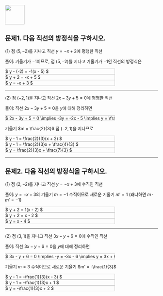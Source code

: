 <img src="https://r2cdn.perplexity.ai/pplx-full-logo-primary-dark%402x.png" style="height:64px;margin-right:32px"/>

## 문제1. 다음 직선의 방정식을 구하시오.

(1) 점 $(5, -2)$를 지나고 직선 $y=-x+2$에 평행한 직선

풀이:
기울기가 $-1$이므로, 점 $(5, -2)$를 지나고 기울기가 $-1$인 직선의 방정식은

<div style="overflow-x: auto; white-space: nowrap; width: 360px; border: 1px solid #ccc;">$
y - (-2) = -1(x - 5)
$</div>


<div style="overflow-x: auto; white-space: nowrap; width: 360px; border: 1px solid #ccc;">$
y + 2 = -x + 5
$</div>


<div style="overflow-x: auto; white-space: nowrap; width: 360px; border: 1px solid #ccc;">$
y = -x + 3
$</div>


***

(2) 점 $(-2,1)$을 지나고 직선 $2x-3y+5=0$에 평행한 직선

풀이:
직선 $2x-3y+5=0$을 $y$에 대해 정리하면

<div style="overflow-x: auto; white-space: nowrap; width: 360px; border: 1px solid #ccc;">$
2x - 3y + 5 = 0 \implies -3y = -2x - 5 \implies y = \frac{2}{3}x + \frac{5}{3}
$</div>


기울기 $m = \frac{2}{3}$
점 $(-2,1)$을 지나므로

<div style="overflow-x: auto; white-space: nowrap; width: 360px; border: 1px solid #ccc;">$
y - 1 = \frac{2}{3}(x + 2)
$</div>


<div style="overflow-x: auto; white-space: nowrap; width: 360px; border: 1px solid #ccc;">$
y - 1 = \frac{2}{3}x + \frac{4}{3}
$</div>


<div style="overflow-x: auto; white-space: nowrap; width: 360px; border: 1px solid #ccc;">$
y = \frac{2}{3}x + \frac{7}{3}
$</div>


***

## 문제2. 다음 직선의 방정식을 구하시오.

(1) 점 $(2, -2)$를 지나고 직선 $y=-x+3$에 수직인 직선

풀이:
$y=-x+3$의 기울기 $m = -1$
수직이므로 새로운 기울기 $m' = 1$ (왜냐하면 $m \cdot m' = -1$)

<div style="overflow-x: auto; white-space: nowrap; width: 360px; border: 1px solid #ccc;">$
y + 2 = 1(x - 2)
$</div>


<div style="overflow-x: auto; white-space: nowrap; width: 360px; border: 1px solid #ccc;">$
y + 2 = x - 2
$</div>


<div style="overflow-x: auto; white-space: nowrap; width: 360px; border: 1px solid #ccc;">$
y = x - 4
$</div>


***

(2) 점 $(3,1)$을 지나고 직선 $3x-y+6=0$에 수직인 직선

풀이:
직선 $3x - y + 6 = 0$을 $y$에 대해 정리하면

<div style="overflow-x: auto; white-space: nowrap; width: 360px; border: 1px solid #ccc;">$
3x - y + 6 = 0 \implies -y = -3x - 6 \implies y = 3x + 6
$</div>


기울기 $m = 3$
수직이므로 새로운 기울기 $m' = -\frac{1}{3}$

<div style="overflow-x: auto; white-space: nowrap; width: 360px; border: 1px solid #ccc;">$
y - 1 = -\frac{1}{3}(x - 3)
$</div>


<div style="overflow-x: auto; white-space: nowrap; width: 360px; border: 1px solid #ccc;">$
y - 1 = -\frac{1}{3}x + 1
$</div>


<div style="overflow-x: auto; white-space: nowrap; width: 360px; border: 1px solid #ccc;">$
y = -\frac{1}{3}x + 2
$</div>



